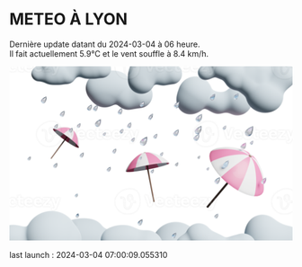 # METEO À LYON

Dernière update datant du 2024-03-04 à 06 heure.  
Il fait actuellement 5.9°C et le vent souffle à 8.4 km/h.      

![](./.github/rain.png)

last launch : 2024-03-04 07:00:09.055310
